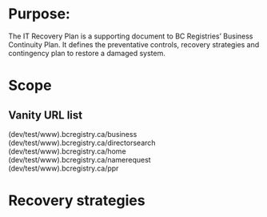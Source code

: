 # Purpose:
The IT Recovery Plan is a supporting document to BC Registries’ Business Continuity Plan. It defines the preventative controls, recovery strategies and contingency plan to restore a damaged system.
# Scope
## Vanity URL list

(dev/test/www).bcregistry.ca/business
(dev/test/www).bcregistry.ca/directorsearch
(dev/test/www).bcregistry.ca/home
(dev/test/www).bcregistry.ca/namerequest
(dev/test/www).bcregistry.ca/ppr

# Recovery strategies
